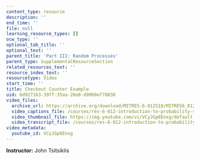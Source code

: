 ```yaml
---
content_type: resource
description: ''
end_time: ''
file: null
learning_resource_types: []
ocw_type: ''
optional_tab_title: ''
optional_text: ''
parent_title: 'Part III: Random Processes'
parent_type: SupplementalResourceSection
related_resources_text: ''
resource_index_text: ''
resourcetype: Video
start_time: ''
title: Checkout Counter Example
uid: 6d927163-39ff-35aa-26e8-d9060ef78838
video_files:
  archive_url: https://archive.org/download/MITRES.6-012S18/MITRES6_012S18_L24-03_300k.mp4
  video_captions_file: /courses/res-6-012-introduction-to-probability-spring-2018/df460826546c5624ab602527c68e6fc4_VCyJGp6Enxg.vtt
  video_thumbnail_file: https://img.youtube.com/vi/VCyJGp6Enxg/default.jpg
  video_transcript_file: /courses/res-6-012-introduction-to-probability-spring-2018/8aa6b8c7b54e1f15a7ecf77235c3132a_VCyJGp6Enxg.pdf
video_metadata:
  youtube_id: VCyJGp6Enxg
---
```


**Instructor:** John Tsitsiklis



